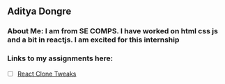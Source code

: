 ## Aditya Dongre

### About Me: I am from SE COMPS. I have worked on html css js and a bit in reactjs. I am excited for this internship

### Links to my assignments here:

<!--
Building To Do lists in GitHub Markdown
- [ ] This task is not completed
- [ ] This task is completed
-->

<!-- Add Your assignments as a To Do List -->

<!-- - [ ] [Name of the file](Link to view the code) -->
- [ ] [React Clone Tweaks](#)
